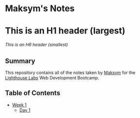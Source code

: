 # Maksym's Notes

# This is an H1 header (largest)

###### This is an H6 header (smallest)

## Summary

This repository contains all of the notes taken by [Maksym](https://github.com/mpolyakov21) for the [Lighthouse Labs](https://www.lighthouselabs.ca/) Web Development Bootcamp.

## Table of Contents
- [Week 1](/Week_1)
  - [Day 1](/Week_1/Day_1)